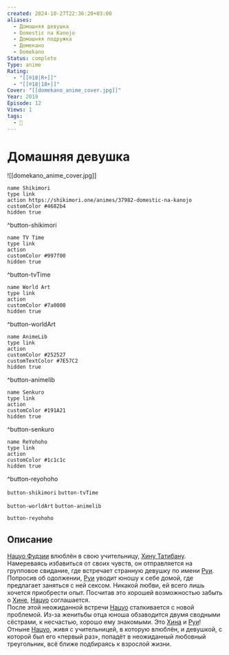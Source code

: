 ```yaml
---
created: 2024-10-27T22:36:20+03:00
aliases:
  - Домашняя девушка
  - Domestic na Kanojo
  - Домашняя подружка
  - Домекано
  - Domekano
Status: complete
Type: anime
Rating:
  - "[[®️18|R+]]"
  - "[[®️18|18+]]"
Cover: "[[domekano_anime_cover.jpg]]"
Year: 2019
Episode: 12
Views: 1
tags:
  - 🔞
---
```


# Домашняя девушка

![[domekano_anime_cover.jpg]]

```button
name Shikimori
type link
action https://shikimori.one/animes/37982-domestic-na-kanojo
customColor #4682b4
hidden true
```
^button-shikimori

```button
name TV Time
type link
action 
customColor #997f00
hidden true
```
^button-tvTime

```button
name World Art
type link
action 
customColor #7a0000
hidden true
```
^button-worldArt

```button
name AnimeLib
type link
action 
customColor #252527
customTextColor #7E57C2
hidden true
```
^button-animelib

```button
name Senkuro
type link
action 
customColor #191A21
hidden true
```
^button-senkuro

```button
name ReYohoho
type link
action 
customColor #1c1c1c
hidden true
```
^button-reyohoho



`button-shikimori` `button-tvTime`

`button-worldArt` `button-animelib`

`button-reyohoho`

## Описание

[Нацуо Фудзии](https://shikimori.one/characters/122369-natsuo-fujii) влюблён в свою учительницу, [Хину Татибану](https://shikimori.one/characters/122367-hina-tachibana). Намереваясь избавиться от своих чувств, он отправляется на групповое свидание, где встречает странную девушку по имени [Руи](https://shikimori.one/characters/122365-rui-tachibana). Попросив об одолжении, [Руи](https://shikimori.one/characters/122365-rui-tachibana) уводит юношу к себе домой, где предлагает заняться с ней сексом. Никакой любви, ей всего лишь хочется приобрести опыт. Посчитав это хорошей возможностью забыть о [Хине](https://shikimori.one/characters/122367-hina-tachibana), [Нацуо](https://shikimori.one/characters/122369-natsuo-fujii) соглашается.  
После этой неожиданной встречи [Нацуо](https://shikimori.one/characters/122369-natsuo-fujii) сталкивается с новой проблемой. Из-за женитьбы отца юноша обзаводится двумя сводными сёстрами, к несчастью, хорошо ему знакомыми. Это [Хина](https://shikimori.one/characters/122367-hina-tachibana) и [Руи](https://shikimori.one/characters/122365-rui-tachibana)!  
Отныне [Нацуо](https://shikimori.one/characters/122369-natsuo-fujii), живя с учительницей, в которую влюблён, и девушкой, с которой был его «первый раз», попадёт в неожиданный любовный треугольник, всё ближе подбираясь к взрослой жизни.
